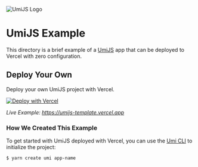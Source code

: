 ![UmiJS Logo](https://github.com/khulnasoft/devship/blob/main/packages/frameworks/logos/umi.svg)

# UmiJS Example

This directory is a brief example of a [UmiJS](https://umijs.org/) app that can be deployed to Vercel with zero configuration.

## Deploy Your Own

Deploy your own UmiJS project with Vercel.

[![Deploy with Vercel](https://vercel.com/button)](https://vercel.com/new/clone?repository-url=https://github.com/khulnasoft/devship/tree/main/examples/umijs&template=umijs)

_Live Example: https://umijs-template.vercel.app_

### How We Created This Example

To get started with UmiJS deployed with Vercel, you can use the [Umi CLI](https://github.com/umijs/create-umi) to initialize the project:

```shell
$ yarn create umi app-name
```
